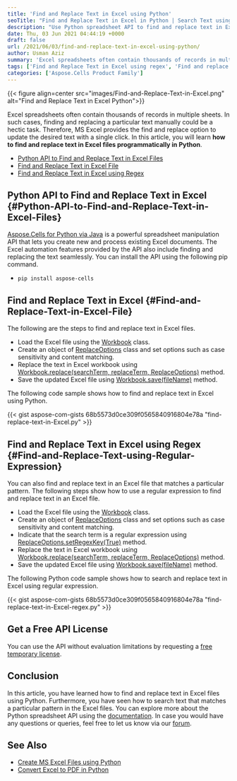```yaml
---
title: 'Find and Replace Text in Excel using Python'
seoTitle: "Find and Replace Text in Excel in Python | Search Text using Regex"
description: "Use Python spreadsheet API to find and replace text in Excel files in Python. Search text in XLSX or XLS files using plain text or regular expression."
date: Thu, 03 Jun 2021 04:44:19 +0000
draft: false
url: /2021/06/03/find-and-replace-text-in-excel-using-python/
author: Usman Aziz
summary: 'Excel spreadsheets often contain thousands of records in multiple sheets. In such cases, finding and replacing a particular text manually could be a hectic task. Therefore, MS Excel provides the find and replace option to update the desired text with a single click. In this article, you will learn **how to find and replace text in Excel files programmatically in Python**.'
tags: ['Find and Replace Text in Excel using regex', 'Find and replace text in Excel file', 'Python API to Find and Replace Text in Excel Files']
categories: ['Aspose.Cells Product Family']
---
```




{{< figure align=center src="images/Find-and-Replace-Text-in-Excel.png" alt="Find and Replace Text in Excel Python">}}


Excel spreadsheets often contain thousands of records in multiple sheets. In such cases, finding and replacing a particular text manually could be a hectic task. Therefore, MS Excel provides the find and replace option to update the desired text with a single click. In this article, you will learn **how to find and replace text in Excel files programmatically in Python**.

*   [Python API to Find and Replace Text in Excel Files][1]
*   [Find and Replace Text in Excel File][2]
*   [Find and Replace Text in Excel using Regex][3]

## Python API to Find and Replace Text in Excel {#Python-API-to-Find-and-Replace-Text-in-Excel-Files}

[Aspose.Cells for Python via Java][4] is a powerful spreadsheet manipulation API that lets you create new and process existing Excel documents. The Excel automation features provided by the API also include finding and replacing the text seamlessly. You can install the API using the following pip command.

*   `pip install aspose-cells`

## Find and Replace Text in Excel {#Find-and-Replace-Text-in-Excel-File}

The following are the steps to find and replace text in Excel files.

*   Load the Excel file using the [Workbook][5] class.
*   Create an object of [ReplaceOptions][6] class and set options such as case sensitivity and content matching.
*   Replace the text in Excel workbook using [Workbook.replace(searchTerm, replaceTerm, ReplaceOptions)][7] method.
*   Save the updated Excel file using [Workbook.save(fileName)][8] method.

The following code sample shows how to find and replace text in Excel using Python.

{{< gist aspose-com-gists 68b5573d0ce309f0565840916804e78a "find-replace-text-in-Excel.py" >}}

## Find and Replace Text in Excel using Regex {#Find-and-Replace-Text-using-Regular-Expression}

You can also find and replace text in an Excel file that matches a particular pattern. The following steps show how to use a regular expression to find and replace text in an Excel file.

*   Load the Excel file using the [Workbook][9] class.
*   Create an object of [ReplaceOptions][10] class and set options such as case sensitivity and content matching.
*   Indicate that the search term is a regular expression using [ReplaceOptions.setRegexKey(True)][11] method.
*   Replace the text in Excel workbook using [Workbook.replace(searchTerm, replaceTerm, ReplaceOptions)][12] method.
*   Save the updated Excel file using [Workbook.save(fileName)][13] method.

The following Python code sample shows how to search and replace text in Excel using regular expression.

{{< gist aspose-com-gists 68b5573d0ce309f0565840916804e78a "find-replace-text-in-Excel-regex.py" >}}

## Get a Free API License

You can use the API without evaluation limitations by requesting a [free temporary license][14].

## Conclusion

In this article, you have learned how to find and replace text in Excel files using Python. Furthermore, you have seen how to search text that matches a particular pattern in the Excel files. You can explore more about the Python spreadsheet API using the [documentation][15]. In case you would have any questions or queries, feel free to let us know via our [forum][16].

## See Also

*   [Create MS Excel Files using Python][17]
*   [Convert Excel to PDF in Python][18]




[1]: #Python-API-to-Find-and-Replace-Text-in-Excel-Files
[2]: #Find-and-Replace-Text-in-Excel-File
[3]: #Find-and-Replace-Text-using-Regular-Expression
[4]: https://products.aspose.com/cells/python-java
[5]: https://apireference.aspose.com/cells/python/asposecells.api/workbook
[6]: https://apireference.aspose.com/cells/python/asposecells.api/ReplaceOptions
[7]: https://apireference.aspose.com/cells/python/asposecells.api/workbook#replace(java.lang.String,%20java.lang.String,%20com.aspose.cells.ReplaceOptions)
[8]: https://apireference.aspose.com/cells/python/asposecells.api/workbook#save(java.lang.String)
[9]: https://apireference.aspose.com/cells/python/asposecells.api/workbook
[10]: https://apireference.aspose.com/cells/python/asposecells.api/ReplaceOptions
[11]: https://apireference.aspose.com/cells/python/asposecells.api/replaceoptions#RegexKey
[12]: https://apireference.aspose.com/cells/python/asposecells.api/workbook#replace(java.lang.String,%20java.lang.String,%20com.aspose.cells.ReplaceOptions)
[13]: https://apireference.aspose.com/cells/python/asposecells.api/workbook#save(java.lang.String)
[14]: https://purchase.aspose.com/temporary-license
[15]: https://docs.aspose.com/cells/pythonjava/
[16]: https://forum.aspose.com/
[17]: https://blog.aspose.com/2020/08/19/create-excel-xls-xlsx-using-python-excel-api/
[18]: https://blog.aspose.com/2021/04/02/convert-excel-files-to-pdf-in-python/





